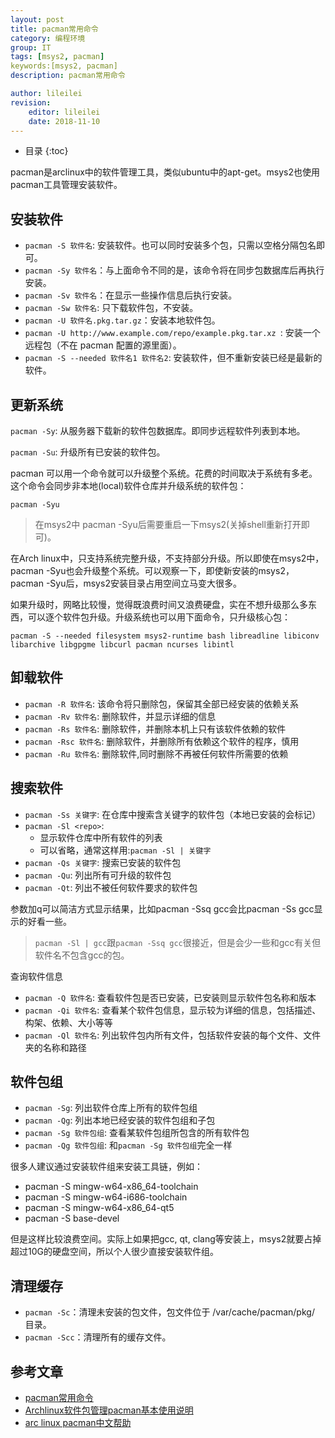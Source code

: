 ```yaml
---
layout: post
title: pacman常用命令
category: 编程环境
group: IT
tags: [msys2, pacman]
keywords:[msys2, pacman]
description: pacman常用命令

author: lileilei
revision:
    editor: lileilei
    date: 2018-11-10
---
```


+ 目录
{:toc}

pacman是arclinux中的软件管理工具，类似ubuntu中的apt-get。msys2也使用pacman工具管理安装软件。

## 安装软件

+ `pacman -S 软件名`: 安装软件。也可以同时安装多个包，只需以空格分隔包名即可。
+ `pacman -Sy 软件名`：与上面命令不同的是，该命令将在同步包数据库后再执行安装。
+ `pacman -Sv 软件名`：在显示一些操作信息后执行安装。
+ `pacman -Sw 软件名`: 只下载软件包，不安装。
+ `pacman -U 软件名.pkg.tar.gz`：安装本地软件包。
+ `pacman -U http://www.example.com/repo/example.pkg.tar.xz `: 安装一个远程包（不在 pacman 配置的源里面）。
+ `pacman -S --needed 软件名1 软件名2`: 安装软件，但不重新安装已经是最新的软件。

## 更新系统

`pacman -Sy`: 从服务器下载新的软件包数据库。即同步远程软件列表到本地。

`pacman -Su`: 升级所有已安装的软件包。

pacman 可以用一个命令就可以升级整个系统。花费的时间取决于系统有多老。这个命令会同步非本地(local)软件仓库并升级系统的软件包：

~~~shell
pacman -Syu
~~~

> 在msys2中 pacman -Syu后需要重启一下msys2(关掉shell重新打开即可)。

在Arch linux中，只支持系统完整升级，不支持部分升级。所以即使在msys2中，pacman -Syu也会升级整个系统。可以观察一下，即使新安装的msys2，pacman -Syu后，msys2安装目录占用空间立马变大很多。

如果升级时，网略比较慢，觉得既浪费时间又浪费硬盘，实在不想升级那么多东西，可以逐个软件包升级。升级系统也可以用下面命令，只升级核心包：

~~~shell
pacman -S --needed filesystem msys2-runtime bash libreadline libiconv libarchive libgpgme libcurl pacman ncurses libintl
~~~

## 卸载软件

+ `pacman -R 软件名`: 该命令将只删除包，保留其全部已经安装的依赖关系
+ `pacman -Rv 软件名`: 删除软件，并显示详细的信息
+ `pacman -Rs 软件名`: 删除软件，并删除本机上只有该软件依赖的软件
+ `pacman -Rsc 软件名`: 删除软件，并删除所有依赖这个软件的程序，慎用
+ `pacman -Ru 软件名`: 删除软件,同时删除不再被任何软件所需要的依赖

## 搜索软件

+ `pacman -Ss 关键字`: 在仓库中搜索含关键字的软件包（本地已安装的会标记）
+ `pacman -Sl <repo>`:
    - 显示软件仓库中所有软件的列表
    - <repo> 可以省略，通常这样用:`pacman -Sl | 关键字`
+ `pacman -Qs 关键字`: 搜索已安装的软件包
+ `pacman -Qu`: 列出所有可升级的软件包
+ `pacman -Qt`: 列出不被任何软件要求的软件包

参数加q可以简洁方式显示结果，比如pacman -Ssq gcc会比pacman -Ss gcc显示的好看一些。

> `pacman -Sl | gcc`跟`pacman -Ssq gcc`很接近，但是会少一些和gcc有关但软件名不包含gcc的包。


查询软件信息

+ `pacman -Q 软件名`: 查看软件包是否已安装，已安装则显示软件包名称和版本
+ `pacman -Qi 软件名`: 查看某个软件包信息，显示较为详细的信息，包括描述、构架、依赖、大小等等
+ `pacman -Ql 软件名`: 列出软件包内所有文件，包括软件安装的每个文件、文件夹的名称和路径

## 软件包组

+ `pacman -Sg`: 列出软件仓库上所有的软件包组
+ `pacman -Qg`: 列出本地已经安装的软件包组和子包
+ `pacman -Sg 软件包组`: 查看某软件包组所包含的所有软件包
+ `pacman -Qg 软件包组`: 和`pacman -Sg 软件包组`完全一样

很多人建议通过安装软件组来安装工具链，例如：

+ pacman -S mingw-w64-x86_64-toolchain
+ pacman -S mingw-w64-i686-toolchain
+ pacman -S mingw-w64-x86_64-qt5
+ pacman -S base-devel

但是这样比较浪费空间。实际上如果把gcc, qt, clang等安装上，msys2就要占掉超过10G的硬盘空间，所以个人很少直接安装软件组。

## 清理缓存

+ `pacman -Sc`：清理未安装的包文件，包文件位于 /var/cache/pacman/pkg/ 目录。
+ `pacman -Scc`：清理所有的缓存文件。


## 参考文章

+ [pacman常用命令](https://www.jianshu.com/p/ea651cdc5530) 
+ [
Archlinux软件包管理pacman基本使用说明](https://blog.csdn.net/kxp9545/article/details/73695046)
+ [arc linux pacman中文帮助](https://wiki.archlinux.org/index.php/Pacman_(%E7%AE%80%E4%BD%93%E4%B8%AD%E6%96%87))